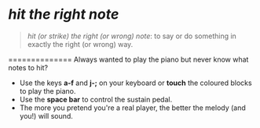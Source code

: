 # _hit the right note_

> _hit (or strike) the right (or wrong) note_: to say or do something in exactly the right (or wrong) way.

==============
Always wanted to play the piano but never know what notes to hit?

- Use the keys **a-f** and **j-;** on your keyboard or **touch** the coloured blocks to play the piano. 
- Use the **space bar** to control the sustain pedal. 
- The more you pretend you're a real player, the better the melody (and you!) will sound.

